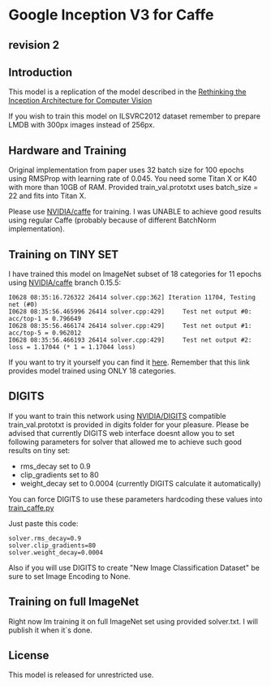 # Google Inception V3 for Caffe
## revision 2

## Introduction

This model is a replication of the model described in the [Rethinking the Inception Architecture for Computer Vision](http://arxiv.org/abs/1512.00567)

If you wish to train this model on ILSVRC2012 dataset remember to prepare
LMDB with 300px images instead of 256px. 


## Hardware and Training

Original implementation from paper uses 32 batch size for 100 epochs
using RMSProp with learning rate of 0.045. You need some Titan X or K40 with more
than 10GB of RAM. Provided train_val.prototxt uses batch_size = 22 and fits
into Titan X.

Please use [NVIDIA/caffe](https://github.com/NVIDIA/caffe) for training. I was UNABLE to achieve good results using regular Caffe (probably because of different BatchNorm implementation).


## Training on TINY SET

I have trained this model on ImageNet subset of 18 categories for 11 epochs using [NVIDIA/caffe](https://github.com/NVIDIA/caffe) branch 0.15.5:  

```
I0628 08:35:16.726322 26414 solver.cpp:362] Iteration 11704, Testing net (#0)
I0628 08:35:56.465996 26414 solver.cpp:429]     Test net output #0: acc/top-1 = 0.796649
I0628 08:35:56.466174 26414 solver.cpp:429]     Test net output #1: acc/top-5 = 0.962012
I0628 08:35:56.466193 26414 solver.cpp:429]     Test net output #2: loss = 1.17044 (* 1 = 1.17044 loss)
```
If you want to try it yourself you can find it [here](http://cb.cr/Yhgc). Remember that this link provides model trained using ONLY 18 categories.

## DIGITS

If you want to train this network using [NVIDIA/DIGITS](https://github.com/NVIDIA/DIGITS) compatible train_val.prototxt is provided in digits folder for your pleasure. 
Please be advised that currently DIGITS web interface doesnt allow you to set following parameters for solver that allowed me to achieve such good results on tiny set:

 * rms_decay set to 0.9
 * clip_gradients set to 80
 * weight_decay set to 0.0004 (currently DIGITS calculate it automatically)
 
You can force DIGITS to use these parameters hardcoding these values into [train_caffe.py](https://github.com/NVIDIA/DIGITS/blob/master/digits/model/tasks/caffe_train.py#L508)

Just paste this code:
```
solver.rms_decay=0.9
solver.clip_gradients=80
solver.weight_decay=0.0004
```

Also if you will use DIGITS to create "New Image Classification Dataset" be sure to set Image Encoding to None.
 
## Training on full ImageNet

Right now Im training it on full ImageNet set using provided solver.txt. I will publish it when it`s done.
 

## License

This model is released for unrestricted use.
